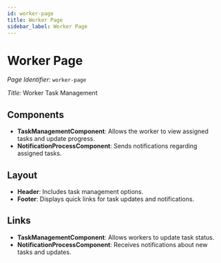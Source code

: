```yaml
---
id: worker-page
title: Worker Page
sidebar_label: Worker Page
---
```


# Worker Page

*Page Identifier:* `worker-page`

*Title:* Worker Task Management

## Components
- **TaskManagementComponent**: Allows the worker to view assigned tasks and update progress.
- **NotificationProcessComponent**: Sends notifications regarding assigned tasks.

## Layout
- **Header**: Includes task management options.
- **Footer**: Displays quick links for task updates and notifications.

## Links
- **TaskManagementComponent**: Allows workers to update task status.
- **NotificationProcessComponent**: Receives notifications about new tasks and updates.
